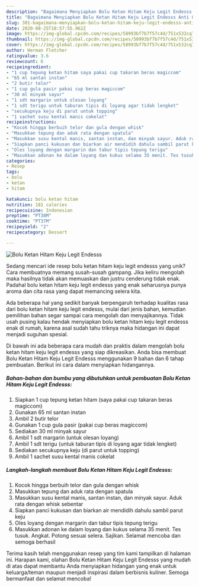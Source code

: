 ```yaml
---
description: "Bagaimana Menyiapkan Bolu Ketan Hitam Keju Legit Endesss Anti Gagal"
title: "Bagaimana Menyiapkan Bolu Ketan Hitam Keju Legit Endesss Anti Gagal"
slug: 301-bagaimana-menyiapkan-bolu-ketan-hitam-keju-legit-endesss-anti-gagal
date: 2020-08-25T18:57:55.962Z
image: https://img-global.cpcdn.com/recipes/58993bf7b7f57c4d/751x532cq70/bolu-ketan-hitam-keju-legit-endesss-foto-resep-utama.jpg
thumbnail: https://img-global.cpcdn.com/recipes/58993bf7b7f57c4d/751x532cq70/bolu-ketan-hitam-keju-legit-endesss-foto-resep-utama.jpg
cover: https://img-global.cpcdn.com/recipes/58993bf7b7f57c4d/751x532cq70/bolu-ketan-hitam-keju-legit-endesss-foto-resep-utama.jpg
author: Herman Fletcher
ratingvalue: 3.6
reviewcount: 6
recipeingredient:
- "1 cup tepung ketan hitam saya pakai cup takaran beras magiccom"
- "65 ml santan instan"
- "2 butir telor"
- "1 cup gula pasir pakai cup beras magiccom"
- "30 ml minyak sayur"
- "1 sdt margarin untuk olesan loyang"
- "1 sdt terigu untuk taburan tipis di loyang agar tidak lengket"
- "secukupnya keju di parut untuk topping"
- "1 sachet susu kental manis cokelat"
recipeinstructions:
- "Kocok hingga berbuih telor dan gula dengan whisk"
- "Masukkan tepung dan aduk rata dengan spatula"
- "Masukkan susu kental manis, santan instan, dan minyak sayur. Aduk rata dengan whisk sebentar"
- "Siapkan panci kukusan dan biarkan air mendidih dahulu sambil parut keju"
- "Oles loyang dengan margarin dan tabur tipis tepung terigu"
- "Masukkan adonan ke dalam loyang dan kukus selama 35 menit. Tes tusuk. Angkat. Potong sesuai selera. Sajikan. Selamat mencoba dan semoga berhasil"
categories:
- Resep
tags:
- bolu
- ketan
- hitam

katakunci: bolu ketan hitam 
nutrition: 181 calories
recipecuisine: Indonesian
preptime: "PT38M"
cooktime: "PT37M"
recipeyield: "2"
recipecategory: Dessert

---
```



![Bolu Ketan Hitam Keju Legit Endesss](https://img-global.cpcdn.com/recipes/58993bf7b7f57c4d/751x532cq70/bolu-ketan-hitam-keju-legit-endesss-foto-resep-utama.jpg)

Sedang mencari ide resep bolu ketan hitam keju legit endesss yang unik? Cara membuatnya memang susah-susah gampang. Jika keliru mengolah maka hasilnya tidak akan memuaskan dan justru cenderung tidak enak. Padahal bolu ketan hitam keju legit endesss yang enak seharusnya punya aroma dan cita rasa yang dapat memancing selera kita.



Ada beberapa hal yang sedikit banyak berpengaruh terhadap kualitas rasa dari bolu ketan hitam keju legit endesss, mulai dari jenis bahan, kemudian pemilihan bahan segar sampai cara mengolah dan menyajikannya. Tidak usah pusing kalau hendak menyiapkan bolu ketan hitam keju legit endesss enak di rumah, karena asal sudah tahu triknya maka hidangan ini dapat menjadi suguhan spesial.


Di bawah ini ada beberapa cara mudah dan praktis dalam mengolah bolu ketan hitam keju legit endesss yang siap dikreasikan. Anda bisa membuat Bolu Ketan Hitam Keju Legit Endesss menggunakan 9 bahan dan 6 tahap pembuatan. Berikut ini cara dalam menyiapkan hidangannya.

<!--inarticleads1-->

##### Bahan-bahan dan bumbu yang dibutuhkan untuk pembuatan Bolu Ketan Hitam Keju Legit Endesss:

1. Siapkan 1 cup tepung ketan hitam (saya pakai cup takaran beras magiccom)
1. Gunakan 65 ml santan instan
1. Ambil 2 butir telor
1. Gunakan 1 cup gula pasir (pakai cup beras magiccom)
1. Sediakan 30 ml minyak sayur
1. Ambil 1 sdt margarin (untuk olesan loyang)
1. Ambil 1 sdt terigu (untuk taburan tipis di loyang agar tidak lengket)
1. Sediakan secukupnya keju (di parut untuk topping)
1. Ambil 1 sachet susu kental manis cokelat




<!--inarticleads2-->

##### Langkah-langkah membuat Bolu Ketan Hitam Keju Legit Endesss:

1. Kocok hingga berbuih telor dan gula dengan whisk
1. Masukkan tepung dan aduk rata dengan spatula
1. Masukkan susu kental manis, santan instan, dan minyak sayur. Aduk rata dengan whisk sebentar
1. Siapkan panci kukusan dan biarkan air mendidih dahulu sambil parut keju
1. Oles loyang dengan margarin dan tabur tipis tepung terigu
1. Masukkan adonan ke dalam loyang dan kukus selama 35 menit. Tes tusuk. Angkat. Potong sesuai selera. Sajikan. Selamat mencoba dan semoga berhasil




Terima kasih telah menggunakan resep yang tim kami tampilkan di halaman ini. Harapan kami, olahan Bolu Ketan Hitam Keju Legit Endesss yang mudah di atas dapat membantu Anda menyiapkan hidangan yang enak untuk keluarga/teman maupun menjadi inspirasi dalam berbisnis kuliner. Semoga bermanfaat dan selamat mencoba!
